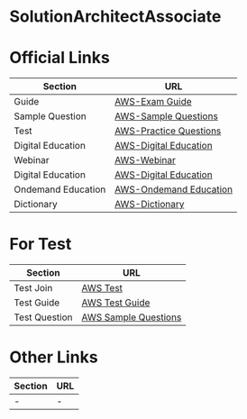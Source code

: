 # SolutionArchitectAssociate

# Official Links
|Section|URL|
|----|---|
|Guide|[AWS-Exam Guide](https://d1.awsstatic.com/ko_KR/training-and-certification/docs-sa-assoc/AWS-Certified-Solutions-Architect-Associate_Exam-Guide.pdf)|
|Sample Question|[AWS-Sample Questions](https://d1.awsstatic.com/ko_KR/training-and-certification/docs-sa-assoc/AWS-Certified-Solutions-Architect-Associate_Sample-Questions.pdf)|
|Test|[AWS-Practice Questions](https://explore.skillbuilder.aws/learn/course/external/view/elearning/13363/aws-certified-solutions-architect-associate-practice-question-set-saa-c03-korean?saa=sec&sec=prep)|
|Digital Education|[AWS-Digital Education](https://explore.skillbuilder.aws/learn/course/external/view/elearning/125/exam-readiness-aws-certified-solutions-architect-associate-digital?saa=sec&sec=prep)|
|Webinar|[AWS-Webinar](https://aws.amazon.com/training/events/?nc1=h_ls&get-certified-vilt-courses-cards.sort-by=item.additionalFields.startDateSort&get-certified-vilt-courses-cards.sort-order=asc&awsf.get-certified-vilt-courses-type=*all&awsf.get-certified-vilt-courses-series=series%23aws-certification-exam-readiness&awsf.get-certified-vilt-audience=*all&awsf.get-certified-vilt-locations=*all&awsf.get-certified-vilt-countries=*all&awsf.get-certified-vilt-languages=*all&awsf.get-certified-vilt-courses-level=*all&awsf.get-certified-vilt-courses-tech-category=*all&get-certified-vilt-courses-cards.q=solutions%2Barchitect%2B-%2Bassociate&get-certified-vilt-courses-cards.q_operator=AND&saa=sec&sec=prep)|
|Digital Education|[AWS-Digital Education](https://explore.skillbuilder.aws/learn/course/external/view/elearning/1851/aws-technical-essentials?saa=sec&sec=prepp)|
|Ondemand Education|[AWS-Ondemand Education](https://pages.awscloud.com/traincert-twitch-power-hour-architecting.html?saa=sec&sec=prep)|
|Dictionary|[AWS-Dictionary](https://aws.amazon.com/ko/architecture/well-architected/?saa=sec&sec=prep)|

# For Test
|Section|URL|
|----|---|
|Test Join|[AWS Test](https://www.aws.training/certification?src=arc-assoc)|
|Test Guide|[AWS Test Guide](https://d1.awsstatic.com/ko_KR/training-and-certification/docs-sa-assoc/AWS-Certified-Solutions-Architect-Associate_Exam-Guide.pdf)|
|Test Question|[AWS Sample Questions](https://d1.awsstatic.com/ko_KR/training-and-certification/docs-sa-assoc/AWS-Certified-Solutions-Architect-Associate_Sample-Questions.pdf)|

# Other Links
|Section|URL|
|----|---|
|-|-|

